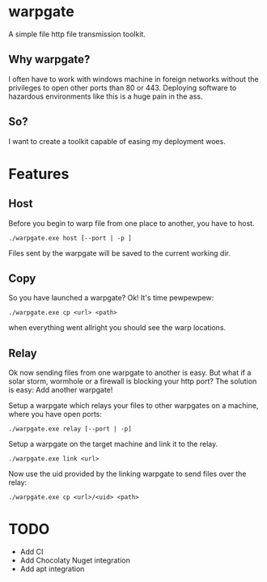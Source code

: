 warpgate
========
A simple file http file transmission toolkit.

Why warpgate?
-------------
I often have to work with windows machine in foreign networks without the privileges to open other ports than 80 or 443.
Deploying software to hazardous environments like this is a huge pain in the ass.

So?
---
I want to create a toolkit capable of easing my deployment woes.

Features
========

Host
----
Before you begin to warp file from one place to another, you have to host.

    ./warpgate.exe host [--port | -p ]
  
Files sent by the warpgate will be saved to the current working dir.
  
Copy
----
So you have launched a warpgate? Ok! It's time pewpewpew:

    ./warpgate.exe cp <url> <path>
  
when everything went allright you should see the warp locations.

Relay
-----
Ok now sending files from one warpgate to another is easy. But what if a solar storm, wormhole or a firewall is blocking your http port? The solution is easy: Add another warpgate!

Setup a warpgate which relays your files to other warpgates on a machine, where you have open ports:

    ./warpgate.exe relay [--port | -p]
    
Setup a warpgate on the target machine and link it to the relay.

    ./warpgate.exe link <url>
    
Now use the uid provided by the linking warpgate to send files over the relay:

    ./warpgate.exe cp <url>/<uid> <path>

TODO
====

- Add CI
- Add Chocolaty Nuget integration
- Add apt integration
